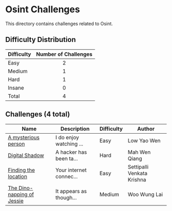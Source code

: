 # Osint Challenges
This directory contains challenges related to Osint.

## Difficulty Distribution
| Difficulty | Number of Challenges |
| ---------- |:--------------------:|
| Easy | 2 |
| Medium | 1 |
| Hard | 1 |
| Insane | 0 |
| Total | 4 |

## Challenges (4 total)
| Name | Description | Difficulty | Author |
| ---- | ----------- | ---------- | ------ |
| [A mysterious person](<./A mysterious person>) | I do enjoy watching ... | Easy | Low Yao Wen |
| [Digital Shadow](<./Digital Shadow>) | A hacker has been ta... | Hard | Mah Wen Qiang |
| [Finding the location](<./Finding the location>) | Your internet connec... | Easy | Settipalli Venkata Krishna |
| [The Dino-napping of Jessie](<./The Dino-napping of Jessie>) | It appears as though... | Medium | Woo Wung Lai |
